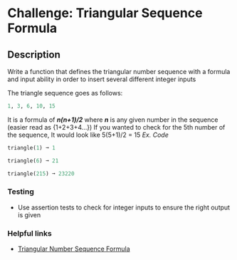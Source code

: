 # Challenge: Triangular Sequence Formula

## Description

Write a function that defines the triangular number sequence
with a formula
and input ability in order to insert several different
integer inputs

The triangle sequence goes as follows:

```python
1, 3, 6, 10, 15 
```

It is a formula of ***n(n+1)/2*** where ***n***
is any given number in the sequence (easier read as {1+2+3+4...})
If you wanted to check for the 5th number of the sequence,
It would look like 5(5+1)/2 = 15
*Ex. Code*

```python
triangle(1) ➞ 1

triangle(6) ➞ 21

triangle(215) ➞ 23220
```

### Testing

- Use assertion tests to check for integer inputs to
ensure the right output is given

### Helpful links

- [Triangular Number Sequence Formula](https://www.mathsisfun.com/algebra/triangular-numbers.html)
